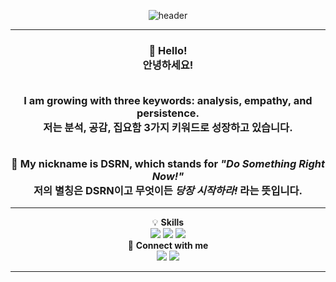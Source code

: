 <div align="center">
 
![header](https://capsule-render.vercel.app/api?type=waving&color=auto&height=200&section=header&text=Hello%20World!&fontSize=50&animation=twinkling)

---

<h3>
👋 Hello! <br> 안녕하세요! <br><br>

I am growing with three keywords: <b>analysis</b>, <b>empathy</b>, and <b>persistence</b>.<br>
저는 <b>분석</b>, <b>공감</b>, <b>집요함</b> 3가지 키워드로 성장하고 있습니다. <br><br>

🌱 My nickname is <b>DSRN</b>, which stands for <i>"Do Something Right Now!"</i> <br>
저의 별칭은 <b>DSRN</b>이고 무엇이든 <i>당장 시작하라!</i> 라는 뜻입니다. <br>
</h3>

---

<div align="center">
💡 <b>Skills</b> <br>
<img src="https://img.shields.io/badge/Java-007396?style=for-the-badge&logo=java&logoColor=white"/>
<img src="https://img.shields.io/badge/Spring-6DB33F?style=for-the-badge&logo=spring&logoColor=white"/>
<img src="https://img.shields.io/badge/MySQL-4479A1?style=for-the-badge&logo=mysql&logoColor=white"/>
<!-- 추가적인 스킬 배지들을 여기에 추가할 수 있습니다 -->
</div>

<div align="center">
🔗 <b>Connect with me</b> <br>
<a href="https://github.com/your-github-username"><img src="https://img.shields.io/badge/GitHub-181717?style=flat-square&logo=github&logoColor=white"/></a>
<a href="https://www.linkedin.com/in/your-linkedin-profile"><img src="https://img.shields.io/badge/LinkedIn-0A66C2?style=flat-square&logo=linkedin&logoColor=white"/></a>
<!-- 더 많은 소셜 링크를 여기에 추가할 수 있습니다 -->
</div>

---

</div>
